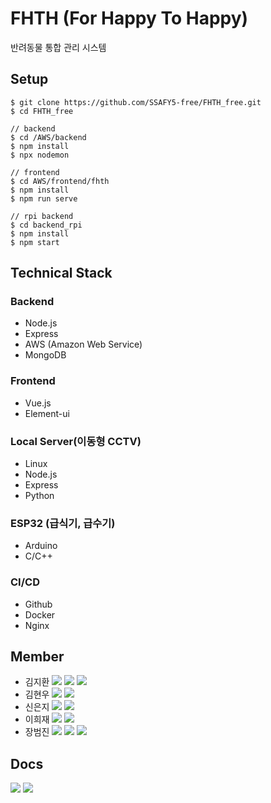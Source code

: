 # FHTH (For Happy To Happy)
반려동물 통합 관리 시스템


## Setup
```
$ git clone https://github.com/SSAFY5-free/FHTH_free.git
$ cd FHTH_free

// backend
$ cd /AWS/backend
$ npm install
$ npx nodemon

// frontend
$ cd AWS/frontend/fhth
$ npm install
$ npm run serve

// rpi backend 
$ cd backend_rpi
$ npm install
$ npm start
```

## Technical Stack
### Backend
- Node.js
- Express
- AWS (Amazon Web Service)
- MongoDB

### Frontend
- Vue.js
- Element-ui

### Local Server(이동형 CCTV)
- Linux
- Node.js
- Express
- Python

### ESP32 (급식기, 급수기)
- Arduino
- C/C++

### CI/CD
- Github
- Docker
- Nginx


## Member
- 김지환 <img src="https://img.shields.io/badge/-BE-brightgreen"> <img src="https://img.shields.io/badge/-FE-orange"> <a href="mailto:bure5kzam.gmail.com" target="_blank"><img src="https://img.shields.io/badge/Email-EA4335?style=flat-square&logo=gmail&logoColor=white"/></a>
- 김현우 <img src="https://img.shields.io/badge/-EM-lightgrey"> <a href="mailto:ssej0221@gmail.com" target="_blank"><img src="https://img.shields.io/badge/Email-EA4335?style=flat-square&logo=gmail&logoColor=white"/></a>
- 신은지 <img src="https://img.shields.io/badge/-EM-lightgrey"> <a href="mailto:ssej0221@gmail.com" target="_blank"><img src="https://img.shields.io/badge/Email-EA4335?style=flat-square&logo=gmail&logoColor=white"/></a>
- 이희재 <img src="https://img.shields.io/badge/-EM-lightgrey">  <a href="mailto:ssej0221@gmail.com" target="_blank"><img src="https://img.shields.io/badge/Email-EA4335?style=flat-square&logo=gmail&logoColor=white"/></a>
- 장범진 <img src="https://img.shields.io/badge/-BE-brightgreen"> <img src="https://img.shields.io/badge/-FE-orange"> <a href="mailto:wony5248@gmail.com" target="_blank"><img src="https://img.shields.io/badge/Email-EA4335?style=flat-square&logo=gmail&logoColor=white"/></a>

## Docs
<a href="https://docs.google.com/document/d/1xqy321uU2ttPre2sWIUGsBPwnsdbCFoakWDbejdvc-o/edit" target="_blank"><img src="https://img.shields.io/badge/Project Docs-2B579A?style=flat-square&logo=microsoftword&logoColor=white"/></a>
<a href="https://www.youtube.com/watch?v=omfhNOcvgS8" target="_blank"><img src="https://img.shields.io/badge/Project Youtube-000000?style=flat-square&logo=Youtube&logoColor=white"/></a>
